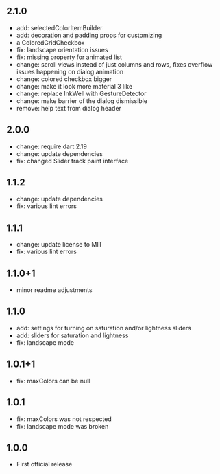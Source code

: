 ## 2.1.0

- add: selectedColorItemBuilder
- add: decoration and padding props for customizing
- a ColoredGridCheckbox
- fix: landscape orientation issues
- fix: missing property for animated list
- change: scroll views instead of just columns and rows, fixes overflow issues
  happening on dialog animation
- change: colored checkbox bigger
- change: make it look more material 3 like
- change: replace InkWell with GestureDetector
- change: make barrier of the dialog dismissible
- remove: help text from dialog header

## 2.0.0

- change: require dart 2.19
- change: update dependencies
- fix: changed Slider track paint interface

## 1.1.2

- change: update dependencies
- fix: various lint errors

## 1.1.1

- change: update license to MIT
- fix: various lint errors

## 1.1.0+1

- minor readme adjustments

## 1.1.0

- add: settings for turning on saturation and/or lightness sliders
- add: sliders for saturation and lightness
- fix: landscape mode

## 1.0.1+1

- fix: maxColors can be null

## 1.0.1

- fix: maxColors was not respected
- fix: landscape mode was broken

## 1.0.0

- First official release
